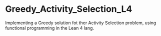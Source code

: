 # Greedy_Activity_Selection_L4
Implementing a Greedy solution fot ther Activity Selection problem, using functional programming in the Lean 4 lang.
